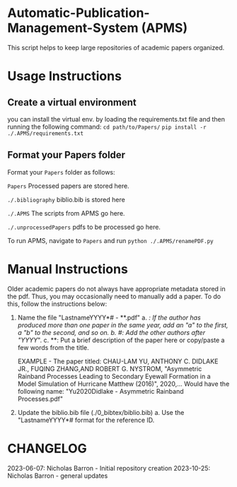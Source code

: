 # Automatic-Publication-Management-System (APMS)
This script helps to keep large repositories of academic papers organized.

# Usage Instructions
## Create a virtual environment
you can install the virtual env. by loading the requirements.txt file and then running the following command:
`cd path/to/Papers/`
`pip install -r ./.APMS/requirements.txt`
## Format your Papers folder
Format your `Papers` folder as follows:

`Papers`
  Processed papers are stored here.

  `./.bibliography`
    biblio.bib is stored here

  `./.APMS`
    The scripts from APMS go here.

  `./.unprocessedPapers`
    pdfs to be processed go here.


To run APMS, navigate to `Papers` and run `python ./.APMS/renamePDF.py`

# Manual Instructions
Older academic papers do not always have appropriate metadata stored in the pdf. Thus, you may occasionally need to manually add a paper. To do this, follow the instructions below:
1. Name the file "LastnameYYYY*# - **.pdf"
	a. *: If the author has produced more than one paper in the same year, add an "a" to the first, a "b" to the second, and so on.
	b. #:  Add the other authors after "YYYY*".
	c. **: Put a brief description of the paper here or copy/paste a few words from the title.


	EXAMPLE - The paper titled:
		CHAU-LAM YU, ANTHONY C. DIDLAKE JR., FUQING ZHANG,AND ROBERT G. NYSTROM, "Asymmetric Rainband Processes Leading to Secondary Eyewall Formation in a Model Simulation of Hurricane Matthew (2016)", 2020,...
		Would have the following name:
		"Yu2020Didlake - Asymmetric Rainband Processes.pdf"

2. Update the biblio.bib file (./0_bibtex/biblio.bib)
	a. Use the "LastnameYYYY*# format for the reference ID.


# CHANGELOG 
2023-06-07: Nicholas Barron
	- Initial repository creation
2023-10-25: Nicholas Barron
    - general updates